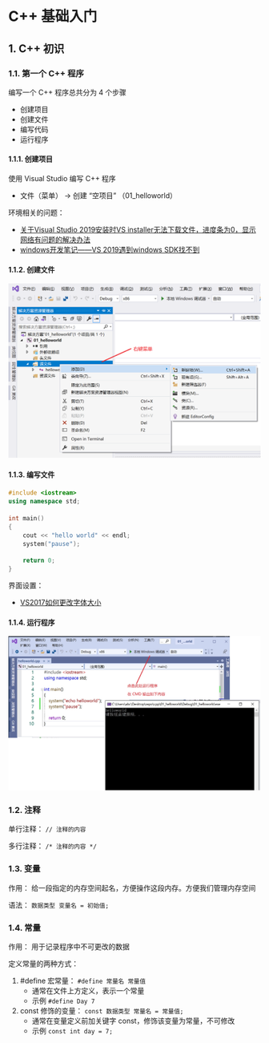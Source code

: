 # C++ 基础入门

## 1. C++ 初识

### 1.1. 第一个 C++ 程序

编写一个 C++ 程序总共分为 4 个步骤
* 创建项目
* 创建文件
* 编写代码
* 运行程序

#### 1.1.1. 创建项目

使用 Visual Studio 编写 C++ 程序
* 文件（菜单） -> 创建 “空项目” （01_helloworld）

环境相关的问题：
* [关于Visual Studio 2019安装时VS installer无法下载文件，进度条为0，显示网络有问题的解决办法](https://blog.csdn.net/qq_43085848/article/details/109901050) 
* [windows开发笔记——VS 2019遇到windows SDK找不到](https://blog.csdn.net/chengxu_kuangrexintu/article/details/102980348)

#### 1.1.2. 创建文件

![创建文件](./images/1.1.2.png)

#### 1.1.3. 编写文件

```c++
#include <iostream>
using namespace std;

int main()
{
	cout << "hello world" << endl;
	system("pause");

	return 0;
}
```

界面设置：
* [VS2017如何更改字体大小](https://blog.csdn.net/fadbgfnbxb/article/details/89788194)

#### 1.1.4. 运行程序

![创建文件](./images/1.1.4.jpg)

### 1.2. 注释

单行注释： `// 注释的内容`

多行注释： `/* 注释的内容 */`

### 1.3. 变量

作用： 给一段指定的内存空间起名，方便操作这段内存。方便我们管理内存空间

语法： `数据类型 变量名 = 初始值;`

### 1.4. 常量

作用： 用于记录程序中不可更改的数据

定义常量的两种方式：
1. #define 宏常量： `#define 常量名 常量值`
	 * 通常在文件上方定义，表示一个常量
	 * 示例 `#define Day 7`
2. const 修饰的变量： `const 数据类型 常量名 = 常量值;`
	 * 通常在变量定义前加关键字 const，修饰该变量为常量，不可修改
	 * 示例 `const int day = 7;`